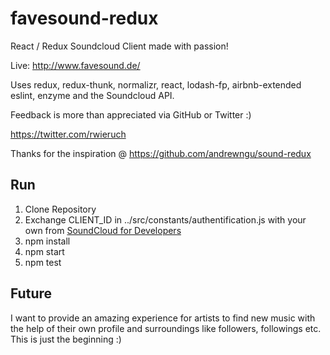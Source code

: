 # favesound-redux

React / Redux Soundcloud Client made with passion!

Live: http://www.favesound.de/

Uses redux, redux-thunk, normalizr, react, lodash-fp, airbnb-extended eslint, enzyme and the Soundcloud API.

Feedback is more than appreciated via GitHub or Twitter :)

https://twitter.com/rwieruch

Thanks for the inspiration @ https://github.com/andrewngu/sound-redux

## Run

1. Clone Repository
2. Exchange CLIENT_ID in ../src/constants/authentification.js with your own from [SoundCloud for Developers](https://developers.soundcloud.com/)
3. npm install
4. npm start
5. npm test

## Future

I want to provide an amazing experience for artists to find new music with the help of their own profile and surroundings like followers, followings etc. This is just the beginning :)